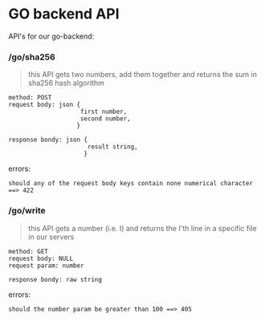 # GO backend API

API's for our go-backend:

### /go/sha256

> this API gets two numbers, add them together and returns the sum in sha256 hash algorithm
```
method: POST
request body: json {
                    first number,
                    second number,
                   }

response bondy: json {
                      result string,
                     }
```
errors:

```should any of the request body keys contain none numerical character ==> 422```

### /go/write
> this API gets a number (i.e. I) and returns the I'th line in a specific file in our servers

```
method: GET
request body: NULL
request param: number

response bondy: raw string
```
errors:

```should the number param be greater than 100 ==> 405```

